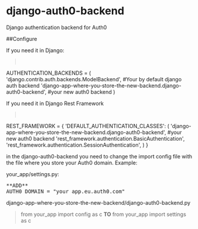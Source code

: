 # django-auth0-backend
Django authentication backend for Auth0

##Configure

If you need it in Django:

><pre>
AUTHENTICATION_BACKENDS = (
    'django.contrib.auth.backends.ModelBackend', #Your by default django auth backend
    'django-app-where-you-store-the-new-backend.django-auth0-backend', #your new auth0 backend
)
</pre>

If you need it in Django Rest Framework

><pre>
REST_FRAMEWORK = {
    'DEFAULT_AUTHENTICATION_CLASSES': (
        'django-app-where-you-store-the-new-backend.django-auth0-backend', #your new auth0 backend
        'rest_framework.authentication.BasicAuthentication',
        'rest_framework.authentication.SessionAuthentication',
    )
}
</pre>

in the django-auth0-backend you need to change the import config file with the file where you store your Auth0 domain.
Example:

your_app/settings.py:
> 
<pre>
**ADD**
AUTH0_DOMAIN = "your_app.eu.auth0.com"
</pre>

django-app-where-you-store-the-new-backend/django-auth0-backend.py
> from your_app import config as c **TO** from your_app import settings as c 
